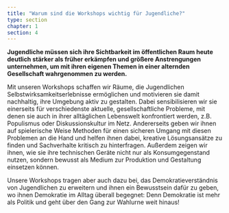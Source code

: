 ```yaml
---
title: "Warum sind die Workshops wichtig für Jugendliche?"
type: section
chapter: 1
section: 4
---
```

<b>Jugendliche müssen sich ihre Sichtbarkeit im öffentlichen Raum
heute deutlich stärker als früher erkämpfen und größere Anstrengungen
unternehmen, um mit ihren eigenen Themen in einer
alternden Gesellschaft wahrgenommen zu werden. </b>

Mit unseren Workshops schaffen wir Räume, die Jugendlichen
Selbstwirksamkeitserlebnisse ermöglichen und motivieren
sie damit nachhaltig, ihre Umgebung aktiv zu gestalten. Dabei
sensibilisieren wir sie einerseits für verschiedenste aktuelle,
gesellschaftliche Probleme, mit denen sie auch in ihrer alltäglichen
Lebenswelt konfrontiert werden, z.B. Populismus oder
Diskussionskultur im Netz. Andererseits geben wir ihnen auf
spielerische Weise Methoden für einen sicheren Umgang mit
diesen Problemen an die Hand und helfen ihnen dabei, kreative
Lösungsansätze zu finden und Sachverhalte kritisch zu
hinterfragen. Außerdem zeigen wir ihnen, wie sie ihre technischen
Geräte nicht nur als Konsumgegenstand nutzen, sondern
bewusst als Medium zur Produktion und Gestaltung einsetzen
können.

Unsere Workshops tragen aber auch dazu bei, das Demokratieverständnis
von Jugendlichen zu erweitern und ihnen ein
Bewusstsein dafür zu geben, wo ihnen Demokratie im Alltag
überall begegnet: Denn Demokratie ist mehr als Politik und geht
über den Gang zur Wahlurne weit hinaus!